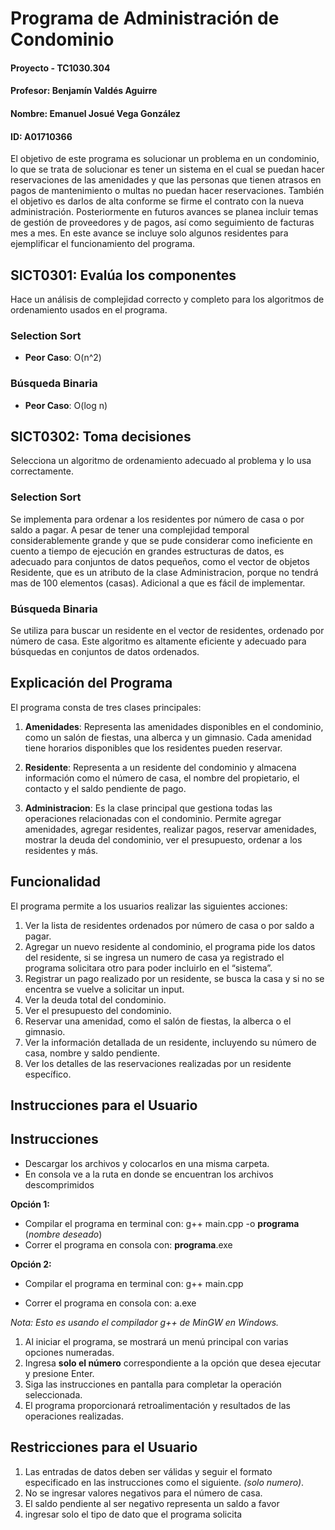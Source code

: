 # Programa de Administración de Condominio

#### Proyecto - TC1030.304
#### Profesor: Benjamín Valdés Aguirre
#### Nombre: Emanuel Josué Vega González
#### ID: A01710366

El objetivo de este programa es solucionar un problema en un condominio, lo que se trata de solucionar es tener un sistema en el cual se puedan hacer reservaciones de las amenidades y que las personas que tienen atrasos en pagos de mantenimiento o multas no puedan hacer reservaciones. También el objetivo es darlos de alta conforme se firme el contrato con la nueva administración. Posteriormente en futuros avances se planea incluir temas de gestión de proveedores y de pagos, así como seguimiento de facturas mes a mes. En este avance se incluye solo algunos residentes para ejemplificar el funcionamiento del programa.

## SICT0301: Evalúa los componentes

Hace un análisis de complejidad correcto y completo para los algoritmos de ordenamiento usados en el programa.
### Selection Sort

- **Peor Caso**: O(n^2)

### Búsqueda Binaria

- **Peor Caso**: O(log n)

## SICT0302: Toma decisiones

Selecciona un algoritmo de ordenamiento adecuado al problema y lo usa correctamente.

### Selection Sort

Se implementa para ordenar a los residentes por número de casa o por saldo a pagar. A pesar de tener una complejidad temporal considerablemente grande y que se pude considerar como ineficiente en cuento a tiempo de ejecución en grandes estructuras de datos, es adecuado para conjuntos de datos pequeños, como el vector de objetos Residente, que es un atributo de la clase Administracion, porque no tendrá mas de 100 elementos (casas). Adicional a que es fácil de implementar.

### Búsqueda Binaria

Se utiliza para buscar un residente en el vector de residentes, ordenado por número de casa. Este algoritmo es altamente eficiente y adecuado para búsquedas en conjuntos de datos ordenados.


## Explicación del Programa

El programa consta de tres clases principales:

1. **Amenidades**: Representa las amenidades disponibles en el condominio, como un salón de fiestas, una alberca y un gimnasio. Cada amenidad tiene horarios disponibles que los residentes pueden reservar.

2. **Residente**: Representa a un residente del condominio y almacena información como el número de casa, el nombre del propietario, el contacto y el saldo pendiente de pago. 

3. **Administracion**: Es la clase principal que gestiona todas las operaciones relacionadas con el condominio. Permite agregar amenidades, agregar residentes, realizar pagos, reservar amenidades, mostrar la deuda del condominio, ver el presupuesto, ordenar a los residentes y más.

## Funcionalidad

El programa permite a los usuarios realizar las siguientes acciones:

1. Ver la lista de residentes ordenados por número de casa o por saldo a pagar.
2. Agregar un nuevo residente al condominio, el programa pide los datos del residente, si se ingresa un numero de casa ya registrado el programa solicitara otro para poder incluirlo en el “sistema”.
3. Registrar un pago realizado por un residente, se busca la casa y si no se encentra se vuelve a solicitar un input.
4. Ver la deuda total del condominio.
5. Ver el presupuesto del condominio.
6. Reservar una amenidad, como el salón de fiestas, la alberca o el gimnasio.
7. Ver la información detallada de un residente, incluyendo su número de casa, nombre y saldo pendiente.
8. Ver los detalles de las reservaciones realizadas por un residente específico.

## Instrucciones para el Usuario

## Instrucciones
- Descargar los archivos y colocarlos en una misma carpeta.
- En consola ve a la ruta en donde se encuentran los archivos descomprimidos

**Opción 1:**

- Compilar el programa en terminal con: g++ main.cpp -o **programa** (*nombre deseado*)
- Correr el programa en consola con: **programa**.exe

**Opción 2:**

- Compilar el programa en terminal con: g++ main.cpp

- Correr el programa en consola con: a.exe

*Nota: Esto es usando el compilador g++ de MinGW en Windows.*

1. Al iniciar el programa, se mostrará un menú principal con varias opciones numeradas.
2. Ingresa **solo el número** correspondiente a la opción que desea ejecutar y presione Enter.
3. Siga las instrucciones en pantalla para completar la operación seleccionada.
4. El programa proporcionará retroalimentación y resultados de las operaciones realizadas.

## Restricciones para el Usuario

1. Las entradas de datos deben ser válidas y seguir el formato especificado en las instrucciones como el siguiente. *(solo numero)*.
2. No se ingresar valores negativos para el número de casa.
3. El saldo pendiente al ser negativo representa un saldo a favor
4. ingresar solo el tipo de dato que el programa solicita
